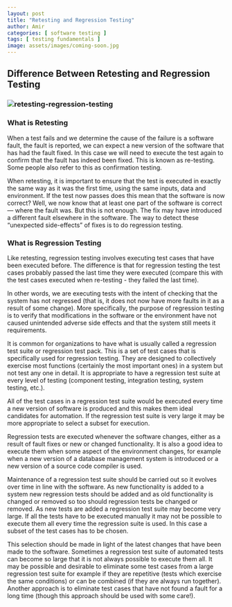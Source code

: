 ```yaml
---
layout: post
title: "Retesting and Regression Testing"
author: Amir
categories: [ software testing ]
tags: [ testing fundamentals ]
image: assets/images/coming-soon.jpg
---
```


## Difference Between Retesting and Regression Testing

### ![retesting-regression-testing](http://69.164.212.71/wp-content/uploads/2008/11/retesting-regression-testing.jpg)

### **What is Retesting**

When a test fails and we determine the cause of the failure is a software fault, the fault is reported, we can expect a new version of the software that has had the fault fixed. In this case we will need to execute the test again to confirm that the fault has indeed been fixed. This is known as re-testing. Some people also refer to this as confirmation testing.

When retesting, it is important to ensure that the test is executed in exactly the same way as it was the first time, using the same inputs, data and environment. If the test now passes does this mean that the software is now correct? Well, we now know that at least one part of the software is correct — where the fault was. But this is not enough. The fix may have introduced a different fault elsewhere in the software. The way to detect these “unexpected side-effects” of fixes is to do regression testing.

### **What is Regression Testing**

Like retesting, regression testing involves executing test cases that have been executed before. The difference is that for regression testing the test cases probably passed the last time they were executed (compare this with the test cases executed when re-testing - they failed the last time).

In other words, we are executing tests with the intent of checking that the system has not regressed (that is, it does not now have more faults in it as a result of some change). More specifically, the purpose of regression testing is to verify that modifications in the software or the environment have not caused unintended adverse side effects and that the system still meets it requirements.

It is common for organizations to have what is usually called a regression test suite or regression test pack. This is a set of test cases that is specifically used for regression testing. They are designed to collectively exercise most functions (certainly the most important ones) in a system but not test any one in detail. It is appropriate to have a regression test suite at every level of testing (component testing, integration testing, system testing, etc.).

All of the test cases in a regression test suite would be executed every time a new version of software is produced and this makes them ideal candidates for automation. If the regression test suite is very large it may be more appropriate to select a subset for execution.

Regression tests are executed whenever the software changes, either as a result of fault fixes or new or changed functionality. It is also a good idea to execute them when some aspect of the environment changes, for example when a new version of a database management system is introduced or a new version of a source code compiler is used.

Maintenance of a regression test suite should be carried out so it evolves over time in line with the software. As new functionality is added to a system new regression tests should be added and as old functionality is changed or removed so too should regression tests be changed or removed. As new tests are added a regression test suite may become very large. If all the tests have to be executed manually it may not be possible to execute them all every time the regression suite is used. In this case a subset of the test cases has to be chosen.

This selection should be made in light of the latest changes that have been made to the software. Sometimes a regression test suite of automated tests can become so large that it is not always possible to execute them all. It may be possible and desirable to eliminate some test cases from a large regression test suite for example if they are repetitive (tests which exercise the same conditions) or can be combined (if they are always run together). Another approach is to eliminate test cases that have not found a fault for a long time (though this approach should be used with some care!).
